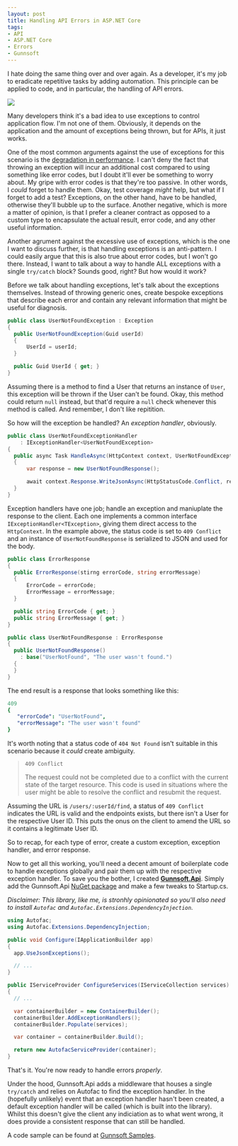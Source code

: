 ```yaml
---
layout: post
title: Handling API Errors in ASP.NET Core
tags:
- API
- ASP.NET Core
- Errors
- Gunnsoft
---
```


I hate doing the same thing over and over again. As a developer, it's my job to eradicate repetitive tasks by adding automation. This principle can be applied to code, and in particular, the handling of API errors.

<img src="https://http.cat/418" />

Many developers think it's a bad idea to use exceptions to control application flow. I'm not one of them. Obviously, it depends on the application and the amount of exceptions being thrown, but for APIs, it just works.

One of the most common arguments against the use of exceptions for this scenario is the [degradation in performance](http://mattwarren.org/2016/12/20/Why-Exceptions-should-be-Exceptional/). I can't deny the fact that throwing an exception will incur an additional cost compared to using something like error codes, but I doubt it'll ever be something to worry about. My gripe with error codes is that they're too passive. In other words, I _could_ forget to handle them. Okay, test coverage _might_ help, but what if I forget to add a test? Exceptions, on the other hand, have to be handled, otherwise they'll bubble up to the surface. Another negative, which is more a matter of opinion, is that I prefer a cleaner contract as opposed to a custom type to encapsulate the actual result, error code, and any other useful information.

Another agrument against the excessive use of exceptions, which is the one I want to discuss further, is that handling exceptions is an anti-pattern. I could easily argue that this is also true about error codes, but I won't go there. Instead, I want to talk about a way to handle ALL exceptions with a single `try/catch` block? Sounds good, right? But how would it work?

Before we talk about handling exceptions, let's talk about the exceptions themselves. Instead of throwing generic ones, create bespoke exceptions that describe each error and contain any relevant information that might be useful for diagnosis.

```csharp
public class UserNotFoundException : Exception
{
  public UserNotFoundException(Guid userId)
  {
      UserId = userId;
  }

  public Guid UserId { get; }
}
```

Assuming there is a method to find a User that returns an instance of `User`, this exception will be thrown if the User can't be found. Okay, this method could return `null` instead, but that'd require a `null` check whenever this method is called. And remember, I don't like repitition.

So how will the exception be handled? An *exception handler*, obviously.

```csharp
public class UserNotFoundExceptionHandler
    : IExceptionHandler<UserNotFoundException>
{
  public async Task HandleAsync(HttpContext context, UserNotFoundException exception)
  {
      var response = new UserNotFoundResponse();

      await context.Response.WriteJsonAsync(HttpStatusCode.Conflict, response, JsonConstants.JsonSerializerSettings);
  }
}
```

Exception handlers have one job; handle an exception and maniuplate the response to the client. Each one implements a common interface `IExceptionHandler<TException>`, giving them direct access to the `HttpContext`. In the example above, the status code is set to `409 Conflict` and an instance of `UserNotFoundResponse` is serialized to JSON and used for the body.

```csharp
public class ErrorResponse
{
  public ErrorResponse(stirng errorCode, string errorMessage)
  {
      ErrorCode = errorCode;
      ErrorMessage = errorMessage;
  }

  public string ErrorCode { get; }
  public string ErrorMessage { get; }
}

public class UserNotFoundResponse : ErrorResponse
{
  public UserNotFoundResponse()
    : base("UserNotFound", "The user wasn't found.")
  {
  }
}
```

The end result is a response that looks something like this:

```yaml
409
{
   "errorCode": "UserNotFound",
   "errorMessage": "The user wasn't found"
}
```

It's worth noting that a status code of `404 Not Found` isn't suitable in this scenario because it *could* create ambiguity.

> `409 Conflict`
>
> The request could not be completed due to a conflict with the current state of the target resource. This code is used in situations where the user might be able to resolve the conflict and resubmit the request.

Assuming the URL is `/users/:userId/find`, a status of `409 Conflict` indicates the URL is valid and the endpoints exists, but there isn't a User for the respective User ID. This puts the onus on the client to amend the URL so it contains a legitimate User ID.

So to recap, for each type of error, create a custom exception, exception handler, and error response.

Now to get all this working, you'll need a decent amount of boilerplate code to handle exceptions globally and pair them up with the respective exception handler. To save you the bother, I created [__Gunnsoft.Api__](https://github.com/Gunnsoft/gunnsoft-api). Simply add the Gunnsoft.Api [NuGet package](https://www.nuget.org/packages/Gunnsoft.Api/) and make a few tweaks to Startup.cs.

_Disclaimer: This library, like me, is stronhly opinionated so you'll also need to install `Autofac` and `Autofac.Extensions.DependencyInjection`._

```csharp
using Autofac;
using Autofac.Extensions.DependencyInjection;

public void Configure(IApplicationBuilder app)
{
  app.UseJsonExceptions();

  // ...
}

public IServiceProvider ConfigureServices(IServiceCollection services)
{
  // ...

  var containerBuilder = new ContainerBuilder();
  containerBuilder.AddExceptionHandlers();
  containerBuilder.Populate(services);

  var container = containerBuilder.Build();

  return new AutofacServiceProvider(container);
}
```

That's it. You're now ready to handle errors _properly_.

Under the hood, Gunnsoft.Api adds a middleware that houses a single `try/catch` and relies on Autofac to find the exception handler. In the (hopefully unlikely) event that an exception handler hasn't been created, a default exception handler will be called (which is built into the library). Whilst this doesn't give the client any indiciation as to what went wrong, it does provide a consistent response that can still be handled.

A code sample can be found at [Gunnsoft Samples](https://github.com/Gunnsoft/gunnsoft-samples).